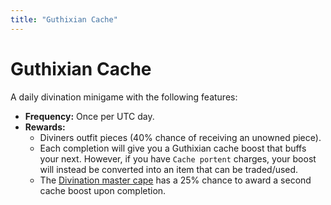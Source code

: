 ```yaml
---
title: "Guthixian Cache"
---
```


# Guthixian Cache

A daily divination minigame with the following features:

- **Frequency:** Once per UTC day.
- **Rewards:**
  - Diviners outfit pieces (40% chance of receiving an unowned piece).
  - Each completion will give you a Guthixian cache boost that buffs your next. However, if you have `Cache portent` charges, your boost will instead be converted into an item that can be traded/used.
  - The [Divination master cape](../custom-items/equippables/#master-capes) has a 25% chance to award a second cache boost upon completion.
